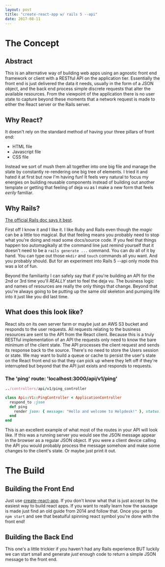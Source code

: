 ```yaml
---
layout: post
title: "create-react-app w/ rails 5 --api"
date: 2017-08-11
---
```

# The Concept #
## Abstract ##
This is an alternative way of building web apps using an agnostic front end framework or client with a RESTful API on the application tier.  Essentially the front end is just delivered the data it needs, usually in the form of a JSON object, and the back end process simple discrete requests that alter the available resources.  From the viewpoint of the application there is no user state to capture beyond these moments that a network request is made to either the React server or the Rails server.

## Why React? ##
It doesn't rely on the standard method of having your three pillars of front end:
- HTML file
- Javascript file
- CSS file

Instead we sort of mush them all together  into one big file and manage the state by constantly re-rendering one big tree of elements.  I tried it and hated it at first but now I'm having fun!  It feels very natural to focus my energies on building reusable components instead of building out another template or getting that feeling of deja vu as I make a new form that feels *eerily* familiar.

## Why Rails? ##
[The official Rails doc says it best](http://edgeguides.rubyonrails.org/api_app.html).

First off I know it and I like it.  I like Ruby and Rails even though the *magic* can be a little too magical.  But that feeling means you probably need to stop what you're doing and read some docs/source code.  If you feel that things happen too automagikally at the command line just remind yourself that it doesn't need to be a `rails generate ...` command.  You can do all of it by hand.  You can type out those `mkdir` and `touch` commands all you want.  And you probably should.  But for an experiment into Rails 5 --api only mode this was a lot of fun.

Beyond the familiarity I can safely say that if you're building an API for the 2nd or 3rd time you'll *REALLY* start to feel the deja vu.  The business logic and names of resources are really the only things that change.  Beyond that you're always going to be putting up the same old skeleton and pumping life into it just like you did last time.


## What does this look like? ##
React sits on its own server farm or maybe just an AWS S3 bucket and responds to the user requests.  All requests relating to the business resources are sent to the API from the React client.  Because this is a truly RESTful implementation of an API the requests only need to know the bare minimum of the client state.  The API processes the client request and sends its response back to the source.  There's no need to store the Users session or state.  We may want to build a queue or cache to persist the user's state on the React front end so that they can pick up where they left off if they're interrupted but beyond that the API just exists and responds to requests.

### The 'ping' route: 'localhost:3000/api/v1/ping' ###
```ruby
../controllers/api/v1/ping_controller

class Api::V1::PingController < ApplicationController
  respond_to :json
  def ping
    render json: { message: "Hello and welcome to Helpdesk!" }, status: :ok 
  end
end
```

This is an excellent example of what most of the routes in your API will look like.  If this was a running server you would see the JSON message appear in the browser as a regular JSON object.  If you were a client device calling the API you would probably process the message somehow and make some changes to the client's state.  Or maybe just print it out.

# The Build ##

## Building the Front End ##
Just use [create-react-app](https://github.com/facebookincubator/create-react-app). If you don't know what that is just accept its the easiest way to build react apps.  If you want to really learn how the sausage is made just find an old guide from 2014 and follow that.  Once you get to `npm start` and see that beatuiful spinning react symbol you're done with the front end!

## Building the Back End ##
This one's a little trickier if you haven't had any Rails experience BUT luckily we can start small and generate *just* enough code to return a simple JSON  message to the front end.

